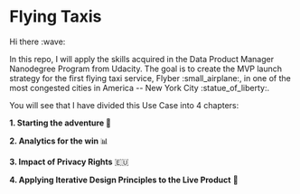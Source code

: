 # Flying Taxis

<p> Hi there :wave: </p>
In this repo, I will apply the skills acquired in the Data Product Manager Nanodegree Program from Udacity. The goal is to create the MVP launch strategy for the first flying taxi service, Flyber :small_airplane:, in one of the most congested cities in America -- New York City :statue_of_liberty:. 

You will see that I have divided this Use Case into 4 chapters:

<b>1. Starting the adventure </b>:rocket:

<b>2. Analytics for the win </b> :bar_chart:

<b>3. Impact of Privacy Rights</b> :european_union: 

<b>4. Applying Iterative Design Principles to the Live Product</b> :arrows_counterclockwise:
